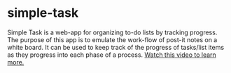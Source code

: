 # simple-task
Simple Task is a web-app for organizing to-do lists by tracking progress. The purpose of this app is to emulate the work-flow of post-it notes on a white board. 
It can be used to keep track of the progress of tasks/list items as they progress into each phase of a process.
[Watch this video to learn more.](https://vimeo.com/304262227)
